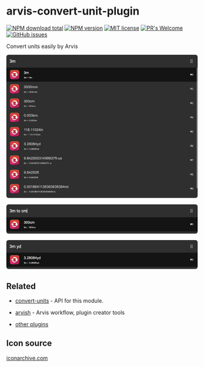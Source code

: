 # arvis-convert-unit-plugin
[![NPM download total](https://img.shields.io/npm/dt/arvis-convert-unit-plugin)](http://badge.fury.io/js/arvis-convert-unit-plugin)
[![NPM version](https://badge.fury.io/js/arvis-convert-unit-plugin.svg)](http://badge.fury.io/js/arvis-convert-unit-plugin)
[![MIT license](https://img.shields.io/badge/License-MIT-blue.svg)](https://lbesson.mit-license.org/)
[![PR's Welcome](https://img.shields.io/badge/PRs-welcome-brightgreen.svg?style=flat)](http://makeapullrequest.com)
[![GitHub issues](https://img.shields.io/github/issues/jopemachine/arvis-convert-unit-plugin.svg)](https://GitHub.com/jopemachine/arvis-convert-unit-plugin/issues/)

Convert units easily by Arvis

![](./media/demo1.png)

![](./media/demo2.png)

![](./media/demo3.png)

## Related

* [convert-units](https://github.com/convert-units/convert-units) - API for this module.

- [arvish](https://github.com/jopemachine/arvish) - Arvis workflow, plugin creator tools

- [other plugins](https://github.com/jopemachine/arvis/blob/master/documents/plugin-links.md)

## Icon source

[iconarchive.com](https://iconarchive.com/show/flatwoken-icons-by-alecive/Apps-Accessories-Media-Converter-icon.html)
